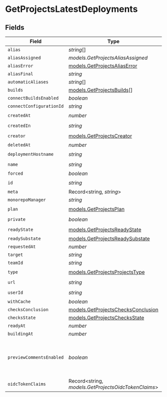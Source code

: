 # GetProjectsLatestDeployments


## Fields

| Field                                                                          | Type                                                                           | Required                                                                       | Description                                                                    | Example                                                                        |
| ------------------------------------------------------------------------------ | ------------------------------------------------------------------------------ | ------------------------------------------------------------------------------ | ------------------------------------------------------------------------------ | ------------------------------------------------------------------------------ |
| `alias`                                                                        | *string*[]                                                                     | :heavy_minus_sign:                                                             | N/A                                                                            |                                                                                |
| `aliasAssigned`                                                                | *models.GetProjectsAliasAssigned*                                              | :heavy_minus_sign:                                                             | N/A                                                                            |                                                                                |
| `aliasError`                                                                   | [models.GetProjectsAliasError](../models/getprojectsaliaserror.md)             | :heavy_minus_sign:                                                             | N/A                                                                            |                                                                                |
| `aliasFinal`                                                                   | *string*                                                                       | :heavy_minus_sign:                                                             | N/A                                                                            |                                                                                |
| `automaticAliases`                                                             | *string*[]                                                                     | :heavy_minus_sign:                                                             | N/A                                                                            |                                                                                |
| `builds`                                                                       | [models.GetProjectsBuilds](../models/getprojectsbuilds.md)[]                   | :heavy_minus_sign:                                                             | N/A                                                                            |                                                                                |
| `connectBuildsEnabled`                                                         | *boolean*                                                                      | :heavy_minus_sign:                                                             | N/A                                                                            |                                                                                |
| `connectConfigurationId`                                                       | *string*                                                                       | :heavy_minus_sign:                                                             | N/A                                                                            |                                                                                |
| `createdAt`                                                                    | *number*                                                                       | :heavy_check_mark:                                                             | N/A                                                                            |                                                                                |
| `createdIn`                                                                    | *string*                                                                       | :heavy_check_mark:                                                             | N/A                                                                            |                                                                                |
| `creator`                                                                      | [models.GetProjectsCreator](../models/getprojectscreator.md)                   | :heavy_check_mark:                                                             | N/A                                                                            |                                                                                |
| `deletedAt`                                                                    | *number*                                                                       | :heavy_minus_sign:                                                             | N/A                                                                            |                                                                                |
| `deploymentHostname`                                                           | *string*                                                                       | :heavy_check_mark:                                                             | N/A                                                                            |                                                                                |
| `name`                                                                         | *string*                                                                       | :heavy_check_mark:                                                             | N/A                                                                            |                                                                                |
| `forced`                                                                       | *boolean*                                                                      | :heavy_minus_sign:                                                             | N/A                                                                            |                                                                                |
| `id`                                                                           | *string*                                                                       | :heavy_check_mark:                                                             | N/A                                                                            |                                                                                |
| `meta`                                                                         | Record<string, *string*>                                                       | :heavy_minus_sign:                                                             | N/A                                                                            |                                                                                |
| `monorepoManager`                                                              | *string*                                                                       | :heavy_minus_sign:                                                             | N/A                                                                            |                                                                                |
| `plan`                                                                         | [models.GetProjectsPlan](../models/getprojectsplan.md)                         | :heavy_check_mark:                                                             | N/A                                                                            |                                                                                |
| `private`                                                                      | *boolean*                                                                      | :heavy_check_mark:                                                             | N/A                                                                            |                                                                                |
| `readyState`                                                                   | [models.GetProjectsReadyState](../models/getprojectsreadystate.md)             | :heavy_check_mark:                                                             | N/A                                                                            |                                                                                |
| `readySubstate`                                                                | [models.GetProjectsReadySubstate](../models/getprojectsreadysubstate.md)       | :heavy_minus_sign:                                                             | N/A                                                                            |                                                                                |
| `requestedAt`                                                                  | *number*                                                                       | :heavy_minus_sign:                                                             | N/A                                                                            |                                                                                |
| `target`                                                                       | *string*                                                                       | :heavy_minus_sign:                                                             | N/A                                                                            |                                                                                |
| `teamId`                                                                       | *string*                                                                       | :heavy_minus_sign:                                                             | N/A                                                                            |                                                                                |
| `type`                                                                         | [models.GetProjectsProjectsType](../models/getprojectsprojectstype.md)         | :heavy_check_mark:                                                             | N/A                                                                            |                                                                                |
| `url`                                                                          | *string*                                                                       | :heavy_check_mark:                                                             | N/A                                                                            |                                                                                |
| `userId`                                                                       | *string*                                                                       | :heavy_check_mark:                                                             | N/A                                                                            |                                                                                |
| `withCache`                                                                    | *boolean*                                                                      | :heavy_minus_sign:                                                             | N/A                                                                            |                                                                                |
| `checksConclusion`                                                             | [models.GetProjectsChecksConclusion](../models/getprojectschecksconclusion.md) | :heavy_minus_sign:                                                             | N/A                                                                            |                                                                                |
| `checksState`                                                                  | [models.GetProjectsChecksState](../models/getprojectschecksstate.md)           | :heavy_minus_sign:                                                             | N/A                                                                            |                                                                                |
| `readyAt`                                                                      | *number*                                                                       | :heavy_minus_sign:                                                             | N/A                                                                            |                                                                                |
| `buildingAt`                                                                   | *number*                                                                       | :heavy_minus_sign:                                                             | N/A                                                                            |                                                                                |
| `previewCommentsEnabled`                                                       | *boolean*                                                                      | :heavy_minus_sign:                                                             | Whether or not preview comments are enabled for the deployment                 | false                                                                          |
| `oidcTokenClaims`                                                              | Record<string, *models.GetProjectsOidcTokenClaims*>                            | :heavy_minus_sign:                                                             | N/A                                                                            |                                                                                |